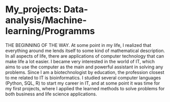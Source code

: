 # My_projects: Data-analysis/Machine-learning/Programms
THE BEGINNING OF THE WAY.
At some point in my life, I realized that everything around me lends itself to some kind of mathematical description. In all aspects of life, there are applications of computer technology that can make life a lot easier. I became very interested in the world of IT, which aims to use the computer as the main and powerful assistant in solving any problems. Since I am a biotechnologist by education, the profession closest to me related to IT is bioinformatics.
I studied several computer languages (Python, SQL, R) to start my career in IT, and at some point it was time for my first projects, where I applied the learned methods to solve problems for both business and life science applications.
